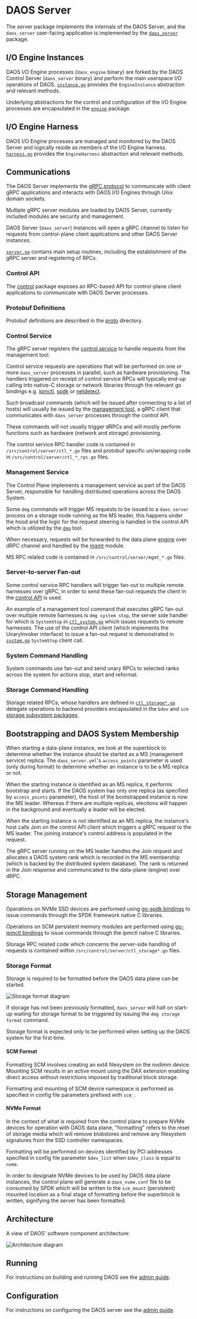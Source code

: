 # DAOS Server

The server package implements the internals of the DAOS Server, and the
`daos_server` user-facing application is implemented by the
[`daos_server`](/src/control/cmd/daos_server/README.md) package.

## I/O Engine Instances

DAOS I/O Engine processes (`daos_engine` binary) are forked by the DAOS Control
Server (`daos_server` binary) and perform the main userspace I/O operations of
DAOS.
[`instance.go`](/src/control/server/instance.go) provides the `EngineInstance`
abstraction and relevant methods.

Underlying abstractions for the control and configuration of the I/O Engine
processes are encapsulated in the [`engine`](/src/control/server/engine)
package.

## I/O Engine Harness

DAOS I/O Engine processes are managed and monitored by the DAOS Server and
logically reside as members of the I/O Engine harness.
[`harness.go`](/src/control/server/harness.go) provides the `EngineHarness`
abstraction and relevant methods.

## Communications

The DAOS Server implements the [gRPC protocol](https://grpc.io/) to communicate
with client gRPC applications and interacts with DAOS I/O Engines through Unix
domain sockets.

Multiple gRPC server modules are loaded by DAOS Server, currently included
modules are security and management.

DAOS Server (`daos_server`) instances will open a gRPC channel to listen for
requests from control-plane client applications and other DAOS Server
instances.

[`server.go`](/src/control/server/server.go) contains main setup routines,
including the establishment of the gRPC server and registering of RPCs.

### Control API

The [control](/src/control/lib/control/README.md) package exposes an RPC-based
API for control-plane client applications to communicate with DAOS Server
processes.

### Protobuf Definitions

Protobuf definitions are described in the [proto](/src/proto/README.md)
directory.

### Control Service

The gRPC server registers the [control service](/src/proto/ctl/control.proto)
to handle requests from the management tool.

Control service requests are operations that will be performed on one or more
`daos_server` processes in parallel, such as hardware provisioning. The
handlers triggered on receipt of control service RPCs will typically end-up
calling into native-C storage or network libraries through the relevant
go bindings e.g. [ipmctl](/src/control/lib/ipmctl/README.md),
[spdk](/src/control/lib/ipmctl/README.md) or
[netdetect](/src/control/lib/netdetect/README.md).

Such broadcast commands (which will be issued after connecting to a list of
hosts) will usually be issued by the
[management tool](/src/control/cmd/dmg/README.md), a gRPC client that
communicates with `daos_server` processes through the control API.

These commands will not usually trigger dRPCs and will mostly perform functions
such as hardware (network and storage) provisioning.

The control service RPC handler code is contained in
`/src/control/server/ctl_*.go` files and protobuf specific un/wrapping code in
`/src/control/server/ctl_*_rpc.go` files.

### Management Service

The Control Plane implements a management service as part of the DAOS Server,
responsible for handling distributed operations across the DAOS System.

Some `dmg` commands will trigger MS requests to be issued to a `daos_server`
process on a storage node running as the MS leader, this happens under the hood
and the logic for the request steering is handled in the control API which is
utilized by the [`dmg`](/src/control/cmd/dmg/README.md) tool.

When necessary, requests will be forwarded to the data plane
[engine](/src/engine/README.md) over dRPC channel and handled by the
[mgmt](/src/mgmt/srv.c) module.

MS RPC related code is contained in `/src/control/server/mgmt_*.go` files.

### Server-to-server Fan-out

Some control service RPC handlers will trigger fan-out to multiple remote
harnesses over gRPC, in order to send these fan-out requests the client in the
[control API](/src/control/lib/control/README.md) is used.

An example of a management tool command that executes gRPC fan-out over multiple
remote harnesses is `dmg system stop`, the server side handler for which is
`SystemStop` in [`ctl_system.go`](/src/control/server/ctl_system.go) which
issues requests to remote harnesses.
The use of the control API client (which implements the UnaryInvoker interface)
to issue a fan-out request is demonstrated in
[`system.go`](/src/control/lib/control/system.go) `SystemStop` client call.

### System Command Handling

System commands use fan-out and send unary RPCs to selected ranks across the
system for actions stop, start and reformat.

### Storage Command Handling

Storage related RPCs, whose handlers are defined in
[`ctl_storage*.go`](/src/control/server/ctl_storage.go)
delegate operations to backend providers encapsulated in the `bdev` and `scm`
[storage subsystem packages](/src/control/server/storage/).

## Bootstrapping and DAOS System Membership

When starting a data-plane instance, we look at the superblock to determine
whether the instance should be started as a MS (management service) replica.
The `daos_server.yml`'s `access_points` parameter is used (only during format)
to determine whether an instance is to be a MS replica or not.

When the starting instance is identified as an MS replica, it performs
bootstrap and starts.
If the DAOS system has only one replica (as specified by `access_points`
parameter), the host of the bootstrapped instance is now the MS leader.
Whereas if there are multiple replicas, elections will happen in the background
and eventually a leader will be elected.

When the starting instance is not identified as an MS replica, the instance's
host calls Join on the control API client which triggers a gRPC request to
the MS leader.
The joining instance's control address is populated in the request.

The gRPC server running on the MS leader handles the Join request and allocates
a DAOS system rank which is recorded in the MS membership (which is backed by
the distributed system database).
The rank is returned in the Join response and communicated to the data-plane
(engine) over dRPC.

## Storage Management

Operations on NVMe SSD devices are performed using
[go-spdk bindings](/src/control/lib/spdk) to issue commands through the SPDK
framework native C libraries.

Operations on SCM persistent memory modules are performed using
[go-ipmctl bindings](/src/control/lib/ipmctl) to issue commands through the
ipmctl native C libraries.

Storage RPC related code which concerns the server-side handling of requests
is contained within `/src/control/server/ctl_storage*.go` files.

### Storage Format

Storage is required to be formatted before the DAOS data plane can be
started.

![Storage format diagram](/docs/graph/storage_format_detail.png)

If storage has not been previously formatted, `daos_server` will halt on
start-up waiting for storage format to be triggered by issuing the `dmg storage
format` command.

Storage format is expected only to be performed when setting up the DAOS system
for the first time.

#### SCM Format

Formatting SCM involves creating an ext4 filesystem on the nvdimm device.
Mounting SCM results in an active mount using the DAX extension enabling direct
access without restrictions imposed by traditional block storage.

Formatting and mounting of SCM device namespace is performed as specified in
config file parameters prefixed with `scm_`.

#### NVMe Format

In the context of what is required from the control plane to prepare NVMe
devices for operation with DAOS data plane, "formatting" refers to the reset of
storage media which will remove blobstores and remove any filesystem signatures
from the SSD controller namespaces.

Formatting will be performed on devices identified by PCI addresses specified
in config file parameter `bdev_list` when `bdev_class` is equal to `nvme`.

In order to designate NVMe devices to be used by DAOS data plane instances, the
control plane will generate a `daos_nvme.conf` file to be consumed by SPDK
which will be written to the `scm_mount` (persistent) mounted location as a
final stage of formatting before the superblock is written, signifying the
server has been formatted.

## Architecture

A view of DAOS' software component architecture:

![Architecture diagram](/docs/graph/system_architecture.png)

## Running

For instructions on building and running DAOS see the
[admin guide](https://daos-stack.github.io/admin/installation/).

## Configuration

For instructions on configuring the DAOS server see the
[admin guide](https://daos-stack.github.io/admin/deployment/#server-configuration-file).

